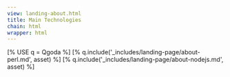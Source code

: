 ```yaml
---
view: landing-about.html
title: Main Technologies
chain: html
wrapper: html
---
```

[% USE q = Qgoda %]
[% q.include('_includes/landing-page/about-perl.md', asset) %]
[% q.include('_includes/landing-page/about-nodejs.md', asset) %]
